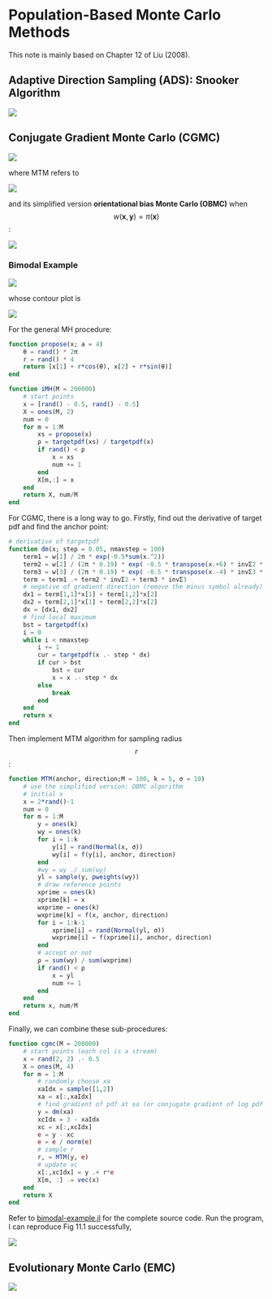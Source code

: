 # Population-Based Monte Carlo Methods

This note is mainly based on Chapter 12 of Liu (2008).

## Adaptive Direction Sampling (ADS): Snooker Algorithm

![](ADS.png)

## Conjugate Gradient Monte Carlo (CGMC)

![](CGMC.png)

where MTM refers to 

![](MTM.png)

and its simplified version **orientational bias Monte Carlo (OBMC)** when $$w(\mathbf x, \mathbf y)=\pi(\mathbf x)$$:

![](OBMC.png)

### Bimodal Example

![](ex1151.png)

whose contour plot is 

![](contour.png)

For the general MH procedure:

```julia
function propose(x; a = 4)
    θ = rand() * 2π
    r = rand() * 4
    return [x[1] + r*cos(θ), x[2] + r*sin(θ)]
end

function iMH(M = 200000)
    # start points
    x = [rand() - 0.5, rand() - 0.5]
    X = ones(M, 2)
    num = 0
    for m = 1:M
        xs = propose(x)
        ρ = targetpdf(xs) / targetpdf(x)
        if rand() < ρ
            x = xs
            num += 1
        end
        X[m,:] = x
    end
    return X, num/M
end
```

For CGMC, there is a long way to go. Firstly, find out the derivative of target pdf and find the anchor point:

```julia
# derivative of targetpdf
function dm(x; step = 0.05, nmaxstep = 100)
    term1 = w[1] / 2π * exp(-0.5*sum(x.^2))
    term2 = w[2] / (2π * 0.19) * exp( -0.5 * transpose(x.+6) * invΣ2 * (x.+6) )
    term3 = w[3] / (2π * 0.19) * exp( -0.5 * transpose(x.-4) * invΣ3 * (x.-4) )
    term = term1 .+ term2 * invΣ2 + term3 * invΣ3
    # negative of gradient direction (remove the minus symbol already)
    dx1 = term[1,1]*x[1] + term[1,2]*x[2]
    dx2 = term[2,1]*x[1] + term[2,2]*x[2]
    dx = [dx1, dx2]
    # find local maximum
    bst = targetpdf(x)
    i = 0
    while i < nmaxstep
        i += 1
        cur = targetpdf(x .- step * dx)
        if cur > bst
            bst = cur 
            x = x .- step * dx
        else
            break
        end
    end
    return x
end
```

Then implement MTM algorithm for sampling radius $$r$$:

```julia
function MTM(anchor, direction;M = 100, k = 5, σ = 10)
    # use the simplified version: OBMC algorithm
    # initial x
    x = 2*rand()-1
    num = 0
    for m = 1:M 
        y = ones(k)
        wy = ones(k)
        for i = 1:k
            y[i] = rand(Normal(x, σ))
            wy[i] = f(y[i], anchor, direction)
        end
        #wy = wy ./ sum(wy)
        yl = sample(y, pweights(wy))
        # draw reference points
        xprime = ones(k)
        xprime[k] = x
        wxprime = ones(k)
        wxprime[k] = f(x, anchor, direction)
        for i = 1:k-1
            xprime[i] = rand(Normal(yl, σ))
            wxprime[i] = f(xprime[i], anchor, direction)
        end
        # accept or not 
        ρ = sum(wy) / sum(wxprime)
        if rand() < ρ
            x = yl
            num += 1
        end
    end
    return x, num/M
end
```

Finally, we can combine these sub-procedures:

```julia
function cgmc(M = 200000)
    # start points (each col is a stream)
    x = rand(2, 2) .- 0.5
    X = ones(M, 4)
    for m = 1:M
        # randomly choose xa
        xaIdx = sample([1,2])
        xa = x[:,xaIdx]
        # find gradient of pdf at xa (or conjugate gradient of log pdf at xa)
        y = dm(xa)
        xcIdx = 3 - xaIdx
        xc = x[:,xcIdx]
        e = y - xc
        e = e / norm(e)
        # sample r
        r, = MTM(y, e)
        # update xc
        x[:,xcIdx] = y .+ r*e
        X[m, :] .= vec(x)
    end
    return X
end
```

Refer to [bimodal-example.jl](bimodal-example.jl) for the complete source code. Run the program, I can reproduce Fig 11.1 successfully,

![](bimodal-example.png)

## Evolutionary Monte Carlo (EMC)

![](EMC.png)

